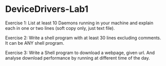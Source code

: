# DeviceDrivers-Lab1

Exercise 1: List at least 10 Daemons running in your machine and explain each in one or two lines (soft copy only, just text file).

Exercise 2: Write a shell program with at least 30 lines excluding comments. It can be ANY shell program.

Exercise 3: Write a Shell program to download a webpage, given url. And analyse download performance by running at different time of the day.
